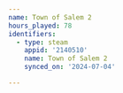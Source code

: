 ```yaml
---
name: Town of Salem 2
hours_played: 78
identifiers:
  - type: steam
    appid: '2140510'
    name: Town of Salem 2
    synced_on: '2024-07-04'

---
```

